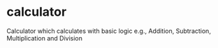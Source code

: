 # calculator
Calculator which calculates with basic logic e.g., Addition, Subtraction, Multiplication and Division
